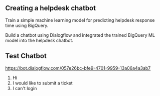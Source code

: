 ## Creating a helpdesk chatbot

Train a simple machine learning model for predicting helpdesk response time using BigQuery. 

Build a chatbot using Dialogflow and integrated the trained BigQuery ML model into the helpdesk chatbot. 

## Test Chatbot

https://bot.dialogflow.com/057e26bc-bfe9-4701-9959-13a06a4a3ab7

1. Hi
2. I would like to submit a ticket
3. I can't login



